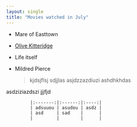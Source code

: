 ```yaml
---
layout: single
title: "Movies watched in July"
---
```


- Mare of Easttown
- [Olive Kitteridge](https://www.imdb.com/title/tt3012698/) 
- Life itself
- Mildred Pierce

    > kjdsjflsj sdjjlas
    asjdzzazdiuzi ashdhkhdas
    
asdziziazdszi jjjfjd

             |:-------:|:------:|:----:|
             | adsuuou | asudou | asdz |
             | asd     | sad    |      |
             |         |        |      |


